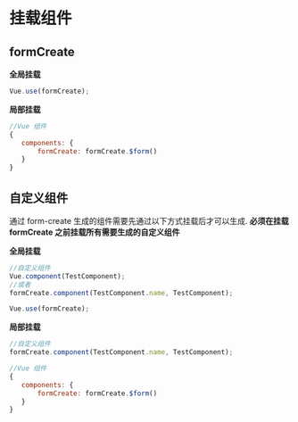 # 挂载组件

## formCreate

**全局挂载**
```js
Vue.use(formCreate);
```

**局部挂载**
```js
//Vue 组件
{
   components: {
       formCreate: formCreate.$form()
   }
}
```

## 自定义组件
通过 form-create 生成的组件需要先通过以下方式挂载后才可以生成. **必须在挂载 formCreate 之前挂载所有需要生成的自定义组件**

**全局挂载**
```js
//自定义组件
Vue.component(TestComponent);
//或者
formCreate.component(TestComponent.name, TestComponent);

Vue.use(formCreate);
```

**局部挂载**
```js
//自定义组件
formCreate.component(TestComponent.name, TestComponent);

//Vue 组件
{
   components: {
       formCreate: formCreate.$form()
   }
}
```